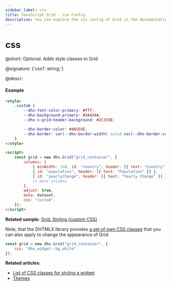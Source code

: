 ```yaml
---
sidebar_label: css
title: JavaScript Grid - css Config 
description: You can explore the css config of Grid in the documentation of the DHTMLX JavaScript UI library. Browse developer guides and API reference, try out code examples and live demos, and download a free 30-day evaluation version of DHTMLX Suite 7.
---
```


# css

@short: Optional. Adds style classes to Grid

@signature: {'css?: string;'}

@descr:
#### Example

~~~html
<style>
    .custom {
        --dhx-font-color-primary: #fff;
        --dhx-background-primary: #3A434A;
        --dhx-s-grid-header-background: #2C3338;

        --dhx-border-color: #4A555E;
        --dhx-border: var(--dhx-border-width) solid var(--dhx-border-color);
    }
</style>

<script>
	const grid = new dhx.Grid("grid_container", {
    	columns: [
        	{ minWidth: 150, id: "country", header: [{ text: "Country" }] },
        	{ id: "population", header: [{ text: "Population" }] },
        	{ id: "yearlyChange", header: [{ text: "Yearly Change" }] },
        	// more columns
    	],
    	adjust: true,
    	data: dataset,
    	css: "custom",
	});
</script>
~~~

**Related sample**: [Grid. Styling (custom CSS)](https://snippet.dhtmlx.com/c5tr3s5r)

Note, that the DHTMLX library provides [a set of own CSS classes](helpers/base_elements.md#list-of-css-classes-for-styling-a-widget) that you can also apply to change the appearance of Grid:

~~~js
const grid = new dhx.Grid("grid_container", {
    css: "dhx_widget--bg_white"
});
~~~

**Related articles**: 
- [List of CSS classes for styling a widget](helpers/base_elements.md#list-of-css-classes-for-styling-a-widget)
- [Themes](themes.md)
